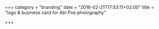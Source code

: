 +++
category = "branding"
date = "2016-02-21T17:53:11+02:00"
title = "logo & business card for Abi Poe photography"

+++
